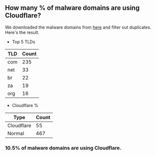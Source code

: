 ## How many % of malware domains are using Cloudflare?


We downloaded the malware domains from [here](https://urlhaus.abuse.ch) and filter out duplicates.
Here's the result.


[//]: # (start replacement)


- Top 5 TLDs

| TLD | Count |
| --- | --- |
| com | 235 |
| net | 33 |
| br | 22 |
| za | 19 |
| org | 16 |


- Cloudflare %

| Type | Count |
| --- | --- |
| Cloudflare | 55 |
| Normal | 467 |


### 10.5% of malware domains are using Cloudflare.